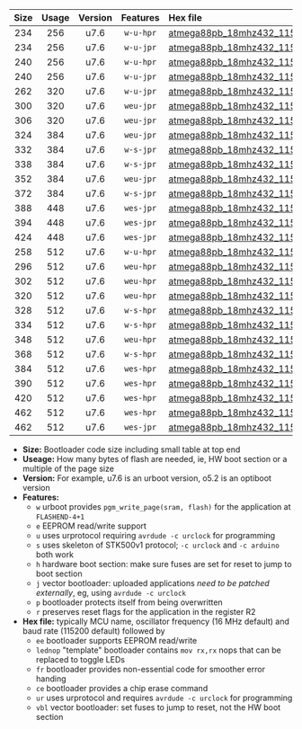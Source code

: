 |Size|Usage|Version|Features|Hex file|
|:-:|:-:|:-:|:-:|:--|
|234|256|u7.6|`w-u-hpr`|[atmega88pb_18mhz432_115200bps_ur.hex](https://raw.githubusercontent.com/stefanrueger/urboot/main//atmega88pb_18mhz432_115200bps_ur.hex)|
|234|256|u7.6|`w-u-jpr`|[atmega88pb_18mhz432_115200bps_ur_vbl.hex](https://raw.githubusercontent.com/stefanrueger/urboot/main//atmega88pb_18mhz432_115200bps_ur_vbl.hex)|
|240|256|u7.6|`w-u-hpr`|[atmega88pb_18mhz432_115200bps_lednop_ur.hex](https://raw.githubusercontent.com/stefanrueger/urboot/main//atmega88pb_18mhz432_115200bps_lednop_ur.hex)|
|240|256|u7.6|`w-u-jpr`|[atmega88pb_18mhz432_115200bps_lednop_ur_vbl.hex](https://raw.githubusercontent.com/stefanrueger/urboot/main//atmega88pb_18mhz432_115200bps_lednop_ur_vbl.hex)|
|262|320|u7.6|`w-u-jpr`|[atmega88pb_18mhz432_115200bps_lednop_fr_ur_vbl.hex](https://raw.githubusercontent.com/stefanrueger/urboot/main//atmega88pb_18mhz432_115200bps_lednop_fr_ur_vbl.hex)|
|300|320|u7.6|`weu-jpr`|[atmega88pb_18mhz432_115200bps_ee_ur_vbl.hex](https://raw.githubusercontent.com/stefanrueger/urboot/main//atmega88pb_18mhz432_115200bps_ee_ur_vbl.hex)|
|306|320|u7.6|`weu-jpr`|[atmega88pb_18mhz432_115200bps_ee_lednop_ur_vbl.hex](https://raw.githubusercontent.com/stefanrueger/urboot/main//atmega88pb_18mhz432_115200bps_ee_lednop_ur_vbl.hex)|
|324|384|u7.6|`weu-jpr`|[atmega88pb_18mhz432_115200bps_ee_lednop_fr_ur_vbl.hex](https://raw.githubusercontent.com/stefanrueger/urboot/main//atmega88pb_18mhz432_115200bps_ee_lednop_fr_ur_vbl.hex)|
|332|384|u7.6|`w-s-jpr`|[atmega88pb_18mhz432_115200bps_vbl.hex](https://raw.githubusercontent.com/stefanrueger/urboot/main//atmega88pb_18mhz432_115200bps_vbl.hex)|
|338|384|u7.6|`w-s-jpr`|[atmega88pb_18mhz432_115200bps_lednop_vbl.hex](https://raw.githubusercontent.com/stefanrueger/urboot/main//atmega88pb_18mhz432_115200bps_lednop_vbl.hex)|
|352|384|u7.6|`weu-jpr`|[atmega88pb_18mhz432_115200bps_ee_lednop_fr_ce_ur_vbl.hex](https://raw.githubusercontent.com/stefanrueger/urboot/main//atmega88pb_18mhz432_115200bps_ee_lednop_fr_ce_ur_vbl.hex)|
|372|384|u7.6|`w-s-jpr`|[atmega88pb_18mhz432_115200bps_lednop_fr_vbl.hex](https://raw.githubusercontent.com/stefanrueger/urboot/main//atmega88pb_18mhz432_115200bps_lednop_fr_vbl.hex)|
|388|448|u7.6|`wes-jpr`|[atmega88pb_18mhz432_115200bps_ee_vbl.hex](https://raw.githubusercontent.com/stefanrueger/urboot/main//atmega88pb_18mhz432_115200bps_ee_vbl.hex)|
|394|448|u7.6|`wes-jpr`|[atmega88pb_18mhz432_115200bps_ee_lednop_vbl.hex](https://raw.githubusercontent.com/stefanrueger/urboot/main//atmega88pb_18mhz432_115200bps_ee_lednop_vbl.hex)|
|424|448|u7.6|`wes-jpr`|[atmega88pb_18mhz432_115200bps_ee_lednop_fr_vbl.hex](https://raw.githubusercontent.com/stefanrueger/urboot/main//atmega88pb_18mhz432_115200bps_ee_lednop_fr_vbl.hex)|
|258|512|u7.6|`w-u-hpr`|[atmega88pb_18mhz432_115200bps_lednop_fr_ur.hex](https://raw.githubusercontent.com/stefanrueger/urboot/main//atmega88pb_18mhz432_115200bps_lednop_fr_ur.hex)|
|296|512|u7.6|`weu-hpr`|[atmega88pb_18mhz432_115200bps_ee_ur.hex](https://raw.githubusercontent.com/stefanrueger/urboot/main//atmega88pb_18mhz432_115200bps_ee_ur.hex)|
|302|512|u7.6|`weu-hpr`|[atmega88pb_18mhz432_115200bps_ee_lednop_ur.hex](https://raw.githubusercontent.com/stefanrueger/urboot/main//atmega88pb_18mhz432_115200bps_ee_lednop_ur.hex)|
|320|512|u7.6|`weu-hpr`|[atmega88pb_18mhz432_115200bps_ee_lednop_fr_ur.hex](https://raw.githubusercontent.com/stefanrueger/urboot/main//atmega88pb_18mhz432_115200bps_ee_lednop_fr_ur.hex)|
|328|512|u7.6|`w-s-hpr`|[atmega88pb_18mhz432_115200bps.hex](https://raw.githubusercontent.com/stefanrueger/urboot/main//atmega88pb_18mhz432_115200bps.hex)|
|334|512|u7.6|`w-s-hpr`|[atmega88pb_18mhz432_115200bps_lednop.hex](https://raw.githubusercontent.com/stefanrueger/urboot/main//atmega88pb_18mhz432_115200bps_lednop.hex)|
|348|512|u7.6|`weu-hpr`|[atmega88pb_18mhz432_115200bps_ee_lednop_fr_ce_ur.hex](https://raw.githubusercontent.com/stefanrueger/urboot/main//atmega88pb_18mhz432_115200bps_ee_lednop_fr_ce_ur.hex)|
|368|512|u7.6|`w-s-hpr`|[atmega88pb_18mhz432_115200bps_lednop_fr.hex](https://raw.githubusercontent.com/stefanrueger/urboot/main//atmega88pb_18mhz432_115200bps_lednop_fr.hex)|
|384|512|u7.6|`wes-hpr`|[atmega88pb_18mhz432_115200bps_ee.hex](https://raw.githubusercontent.com/stefanrueger/urboot/main//atmega88pb_18mhz432_115200bps_ee.hex)|
|390|512|u7.6|`wes-hpr`|[atmega88pb_18mhz432_115200bps_ee_lednop.hex](https://raw.githubusercontent.com/stefanrueger/urboot/main//atmega88pb_18mhz432_115200bps_ee_lednop.hex)|
|420|512|u7.6|`wes-hpr`|[atmega88pb_18mhz432_115200bps_ee_lednop_fr.hex](https://raw.githubusercontent.com/stefanrueger/urboot/main//atmega88pb_18mhz432_115200bps_ee_lednop_fr.hex)|
|462|512|u7.6|`wes-hpr`|[atmega88pb_18mhz432_115200bps_ee_lednop_fr_ce.hex](https://raw.githubusercontent.com/stefanrueger/urboot/main//atmega88pb_18mhz432_115200bps_ee_lednop_fr_ce.hex)|
|462|512|u7.6|`wes-jpr`|[atmega88pb_18mhz432_115200bps_ee_lednop_fr_ce_vbl.hex](https://raw.githubusercontent.com/stefanrueger/urboot/main//atmega88pb_18mhz432_115200bps_ee_lednop_fr_ce_vbl.hex)|

- **Size:** Bootloader code size including small table at top end
- **Useage:** How many bytes of flash are needed, ie, HW boot section or a multiple of the page size
- **Version:** For example, u7.6 is an urboot version, o5.2 is an optiboot version
- **Features:**
  + `w` urboot provides `pgm_write_page(sram, flash)` for the application at `FLASHEND-4+1`
  + `e` EEPROM read/write support
  + `u` uses urprotocol requiring `avrdude -c urclock` for programming
  + `s` uses skeleton of STK500v1 protocol; `-c urclock` and `-c arduino` both work
  + `h` hardware boot section: make sure fuses are set for reset to jump to boot section
  + `j` vector bootloader: uploaded applications *need to be patched externally*, eg, using `avrdude -c urclock`
  + `p` bootloader protects itself from being overwritten
  + `r` preserves reset flags for the application in the register R2
- **Hex file:** typically MCU name, oscillator frequency (16 MHz default) and baud rate (115200 default) followed by
  + `ee` bootloader supports EEPROM read/write
  + `lednop` "template" bootloader contains `mov rx,rx` nops that can be replaced to toggle LEDs
  + `fr` bootloader provides non-essential code for smoother error handing
  + `ce` bootloader provides a chip erase command
  + `ur` uses urprotocol and requires `avrdude -c urclock` for programming
  + `vbl` vector bootloader: set fuses to jump to reset, not the HW boot section
